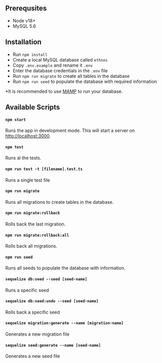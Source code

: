 ## Prerequsites
- Node v18+
- MySQL 5.6

## Installation

- Run `npm install`
- Create a local MySQL database called `ethnos`
- Copy `.env.example` and rename it `.env`
- Enter the database credentials in the `.env` file
- Run `npm run migrate` to create all tables in the database
- Run `npm run seed` to populate the database with required information

*It is recommended to use [MAMP](https://www.mamp.info/) to run your database.

## Available Scripts

#### `npm start`

Runs the app in development mode. This will start a server on [http://localhost:3000](http://localhost:3000).

#### `npm test`

Runs al the tests.

#### `npm run test -t [filename].test.ts`

Runs a single test file

#### `npm run migrate`

Runs all migrations to create tables in the database.

#### `npm run migrate:rollback`

Rolls back the last migration.

#### `npm run migrate:rollback:all`

Rolls back all migrations.

#### `npm run seed`

Runs all seeds to populate the database with information.

#### `sequelize db:seed --seed [seed-name]` 

Runs a specific seed

#### `sequelize db:seed:undo --seed [seed-name]` 

Rolls back a specific seed

#### `sequelize migration:generate --name [migration-name]`

Generates a new migration file

#### `sequelize seed:generate --name [seed-name]`

Generates a new seed file
